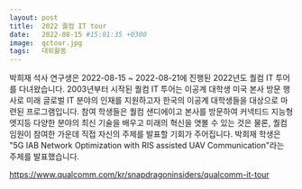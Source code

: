 ```yaml
---
layout: post
title:  2022 퀄컴 IT tour
date:   2022-08-15 #15:01:35 +0300
image:  qctour.jpg
tags:   대외활동
---
```


박희재 석사 연구생은 2022-08-15 ~ 2022-08-21에 진행된 2022년도 퀄컴 IT 투어를 다녀왔습니다.
2003년부터 시작된 퀄컴 IT 투어는 이공계 대학생 미국 본사 방문 행사로 미래 글로벌 IT 분야의 인재를 지원하고자 한국의 이공계 대학생들을 대상으로 마련된 프로그램입니다. 
참여 학생들은 퀄컴 샌디에이고 본사를 방문하여 커넥티드 지능형 엣지등 다양한 분야의 최신 기술을 배우고 미래의 혁신을 엿볼 수 있는 것은 물론, 퀄컴  임원이 참여한 가운데 직접 자신의 주제를 발표할 기회가 주어집니다.
박희재 학생은 "5G IAB Network Optimization with RIS assisted UAV Communication"라는 주제를 발표했습니다.

https://www.qualcomm.com/kr/snapdragoninsiders/qualcomm-it-tour
